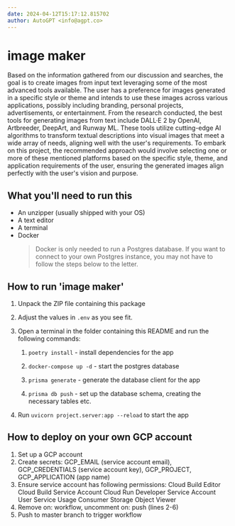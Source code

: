 ```yaml
---
date: 2024-04-12T15:17:12.815702
author: AutoGPT <info@agpt.co>
---
```


# image maker

Based on the information gathered from our discussion and searches, the goal is to create images from input text leveraging some of the most advanced tools available. The user has a preference for images generated in a specific style or theme and intends to use these images across various applications, possibly including branding, personal projects, advertisements, or entertainment. From the research conducted, the best tools for generating images from text include DALL·E 2 by OpenAI, Artbreeder, DeepArt, and Runway ML. These tools utilize cutting-edge AI algorithms to transform textual descriptions into visual images that meet a wide array of needs, aligning well with the user's requirements. To embark on this project, the recommended approach would involve selecting one or more of these mentioned platforms based on the specific style, theme, and application requirements of the user, ensuring the generated images align perfectly with the user's vision and purpose.

## What you'll need to run this
* An unzipper (usually shipped with your OS)
* A text editor
* A terminal
* Docker
  > Docker is only needed to run a Postgres database. If you want to connect to your own
  > Postgres instance, you may not have to follow the steps below to the letter.


## How to run 'image maker'

1. Unpack the ZIP file containing this package

2. Adjust the values in `.env` as you see fit.

3. Open a terminal in the folder containing this README and run the following commands:

    1. `poetry install` - install dependencies for the app

    2. `docker-compose up -d` - start the postgres database

    3. `prisma generate` - generate the database client for the app

    4. `prisma db push` - set up the database schema, creating the necessary tables etc.

4. Run `uvicorn project.server:app --reload` to start the app

## How to deploy on your own GCP account
1. Set up a GCP account
2. Create secrets: GCP_EMAIL (service account email), GCP_CREDENTIALS (service account key), GCP_PROJECT, GCP_APPLICATION (app name)
3. Ensure service account has following permissions: 
    Cloud Build Editor
    Cloud Build Service Account
    Cloud Run Developer
    Service Account User
    Service Usage Consumer
    Storage Object Viewer
4. Remove on: workflow, uncomment on: push (lines 2-6)
5. Push to master branch to trigger workflow
